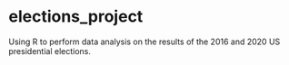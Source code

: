 # elections_project
Using R to perform data analysis on the results of the 2016 and 2020 US presidential elections.
